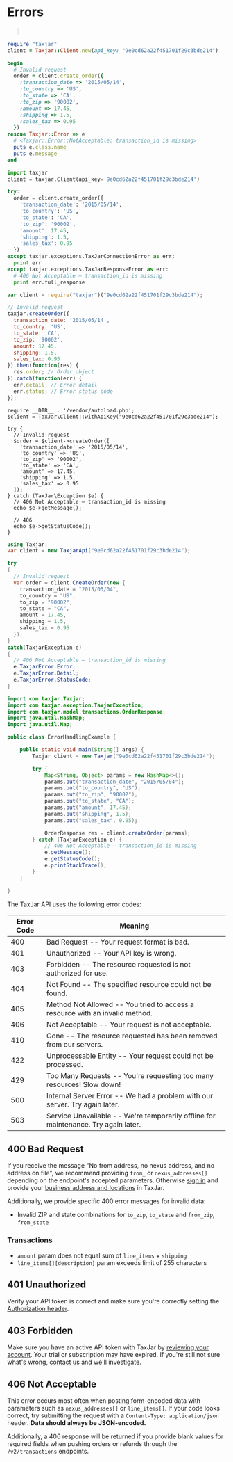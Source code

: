 # Errors

> &nbsp;

```ruby
require "taxjar"
client = Taxjar::Client.new(api_key: "9e0cd62a22f451701f29c3bde214")

begin
  # Invalid request
  order = client.create_order({
    :transaction_date => '2015/05/14',
    :to_country => 'US',
    :to_state => 'CA',
    :to_zip => '90002',
    :amount => 17.45,
    :shipping => 1.5,
    :sales_tax => 0.95
  })
rescue Taxjar::Error => e
  # <Taxjar::Error::NotAcceptable: transaction_id is missing>
  puts e.class.name
  puts e.message
end
```

```python
import taxjar
client = taxjar.Client(api_key='9e0cd62a22f451701f29c3bde214')

try:
  order = client.create_order({
    'transaction_date': '2015/05/14',
    'to_country': 'US',
    'to_state': 'CA',
    'to_zip': '90002',
    'amount': 17.45,
    'shipping': 1.5,
    'sales_tax': 0.95
  })
except taxjar.exceptions.TaxJarConnectionError as err:
  print err
except taxjar.exceptions.TaxJarResponseError as err:
  # 406 Not Acceptable – transaction_id is missing
  print err.full_response
```

```javascript
var client = require("taxjar")("9e0cd62a22f451701f29c3bde214");

// Invalid request
taxjar.createOrder({
  transaction_date: '2015/05/14',
  to_country: 'US',
  to_state: 'CA',
  to_zip: '90002',
  amount: 17.45,
  shipping: 1.5,
  sales_tax: 0.95
}).then(function(res) {
  res.order; // Order object
}).catch(function(err) {
  err.detail; // Error detail
  err.status; // Error status code
});
```

```php?start_inline=1
require __DIR__ . '/vendor/autoload.php';
$client = TaxJar\Client::withApiKey("9e0cd62a22f451701f29c3bde214");

try {
  // Invalid request
  $order = $client->createOrder([
    'transaction_date' => '2015/05/14',
    'to_country' => 'US',
    'to_zip' => '90002',
    'to_state' => 'CA',
    'amount' => 17.45,
    'shipping' => 1.5,
    'sales_tax' => 0.95
  ]);
} catch (TaxJar\Exception $e) {
  // 406 Not Acceptable – transaction_id is missing
  echo $e->getMessage();

  // 406
  echo $e->getStatusCode();
}
```

```csharp
using Taxjar;
var client = new TaxjarApi("9e0cd62a22f451701f29c3bde214");

try
{
  // Invalid request
  var order = client.CreateOrder(new {
    transaction_date = "2015/05/04",
    to_country = "US",
    to_zip = "90002",
    to_state = "CA",
    amount = 17.45,
    shipping = 1.5,
    sales_tax = 0.95
  });
}
catch(TaxjarException e)
{
  // 406 Not Acceptable – transaction_id is missing
  e.TaxjarError.Error;
  e.TaxjarError.Detail;
  e.TaxjarError.StatusCode;
}
```

```java
import com.taxjar.Taxjar;
import com.taxjar.exception.TaxjarException;
import com.taxjar.model.transactions.OrderResponse;
import java.util.HashMap;
import java.util.Map;

public class ErrorHandlingExample {

    public static void main(String[] args) {
        Taxjar client = new Taxjar("9e0cd62a22f451701f29c3bde214");

        try {
            Map<String, Object> params = new HashMap<>();
            params.put("transaction_date", "2015/05/04");
            params.put("to_country", "US");
            params.put("to_zip", "90002");
            params.put("to_state", "CA");
            params.put("amount", 17.45);
            params.put("shipping", 1.5);
            params.put("sales_tax", 0.95);

            OrderResponse res = client.createOrder(params);
        } catch (TaxjarException e) {
            // 406 Not Acceptable – transaction_id is missing
            e.getMessage();
            e.getStatusCode();
            e.printStackTrace();
        }
    }

}
```

The TaxJar API uses the following error codes:

Error Code | Meaning
---------- | -------
400 | Bad Request -- Your request format is bad.
401 | Unauthorized -- Your API key is wrong.
403 | Forbidden -- The resource requested is not authorized for use.
404 | Not Found -- The specified resource could not be found.
405 | Method Not Allowed -- You tried to access a resource with an invalid method.
406 | Not Acceptable -- Your request is not acceptable.
410 | Gone -- The resource requested has been removed from our servers.
422 | Unprocessable Entity -- Your request could not be processed.
429 | Too Many Requests -- You're requesting too many resources! Slow down!
500 | Internal Server Error -- We had a problem with our server. Try again later.
503 | Service Unavailable -- We're temporarily offline for maintenance. Try again later.

## 400 Bad Request

If you receive the message "No from address, no nexus address, and no address on file", we recommend providing `from_` or `nexus_addresses[]` depending on the endpoint's accepted parameters. Otherwise [sign in](https://app.taxjar.com/sign_in) and provide your [business address and locations](https://app.taxjar.com/account) in TaxJar.

Additionally, we provide specific 400 error messages for invalid data:

- Invalid ZIP and state combinations for `to_zip`, `to_state` and `from_zip`, `from_state`

### Transactions

- `amount` param does not equal sum of `line_items` + `shipping`
- `line_items[][description]` param exceeds limit of 255 characters

## 401 Unauthorized

Verify your API token is correct and make sure you're correctly setting the [Authorization header](#authentication).

## 403 Forbidden

Make sure you have an active API token with TaxJar by [reviewing your account](https://app.taxjar.com/account). Your trial or subscription may have expired. If you're still not sure what's wrong, [contact us](https://www.taxjar.com/contact) and we'll investigate.

## 406 Not Acceptable

This error occurs most often when posting form-encoded data with parameters such as `nexus_addresses[]` or `line_items[]`. If your code looks correct, try submitting the request with a `Content-Type: application/json` header. **Data should always be JSON-encoded.**

Additionally, a 406 response will be returned if you provide blank values for required fields when pushing orders or refunds through the `/v2/transactions` endpoints.
